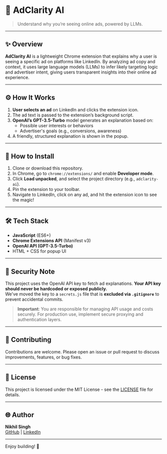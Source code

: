 # 🧠 AdClarity AI

> Understand why you’re seeing online ads, powered by LLMs.

---

## ✨ Overview

**AdClarity AI** is a lightweight Chrome extension that explains why a user is seeing a specific ad on platforms like LinkedIn. By analyzing ad copy and context, it uses large language models (LLMs) to infer likely targeting logic and advertiser intent, giving users transparent insights into their online ad experience.

---

## ⚙️ How It Works

1. **User selects an ad** on LinkedIn and clicks the extension icon.
2. The ad text is passed to the extension’s background script.
3. **OpenAI’s GPT-3.5-Turbo** model generates an explanation based on:
   - Possible user interests or behaviors
   - Advertiser's goals (e.g., conversions, awareness)
4. A friendly, structured explanation is shown in the popup.

---

## 🧩 How to Install

1. Clone or download this repository.
2. In Chrome, go to `chrome://extensions/` and enable **Developer mode**.
3. Click **Load unpacked**, and select the project directory (e.g., `adclarity-ai`).
4. Pin the extension to your toolbar.
5. Navigate to LinkedIn, click on any ad, and hit the extension icon to see the magic!

---

## 🛠️ Tech Stack

- **JavaScript** (ES6+)
- **Chrome Extensions API** (Manifest v3)
- **OpenAI API (GPT-3.5-Turbo)**
- HTML + CSS for popup UI


---

## 🔐 Security Note

This project uses the OpenAI API key to fetch ad explanations. **Your API key should never be hardcoded or exposed publicly.**  
We've moved the key to a `secrets.js` file that is **excluded via `.gitignore`** to prevent accidental commits.

> **Important**: You are responsible for managing API usage and costs securely. For production use, implement secure proxying and authentication layers.

---

## 🤝 **Contributing**

Contributions are welcome. Please open an issue or pull request to discuss improvements, features, or bug fixes.

---

## 📄 **License**

This project is licensed under the MIT License - see the [LICENSE](LICENSE) file for details.

---

## 🌐 **Author**

**Nikhil Singh**  
[GitHub](https://github.com/nik21hil) | [LinkedIn](https://www.linkedin.com/in/nkhlsngh/)

---

Enjoy building! 🎯








